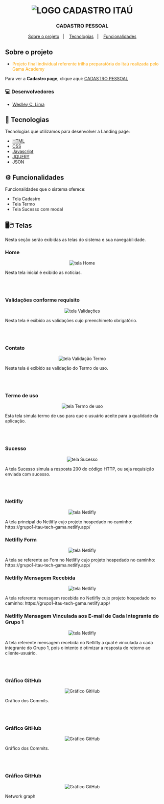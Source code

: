 <h1 align="center">
<img src="https://cadastro-itau-gama.netlify.app/images/logotyperedimensionada.png " title="LOGO CADASTRO ITAÚ" />
</h1>

<h3 align="center">
 CADASTRO PESSOAL
</h3>

<p align="center">
  <a href="#-sobre-o-projeto">Sobre o projeto</a>&nbsp;&nbsp;&nbsp;|&nbsp;&nbsp;&nbsp;
  <a href="#-tecnologias">Tecnologias</a>&nbsp;&nbsp;&nbsp;|&nbsp;&nbsp;&nbsp;
  <a href="#-funcionalidades">Funcionalidades</a>
</p>

## Sobre o projeto

- <p style="color: orange;">Projeto final individual referente trilha preparatória do Itaú realizada pelo Gama Academy</p>

Para ver a **Cadastro page**, clique aqui: [CADASTRO PESSOAL](https://cadastro-itau-gama.netlify.app/)</br>

### 💻 Desenvolvedores
- [Weslley C. Lima](https://github.com/WCL79)

## 🚀 Tecnologias 

Tecnologias que utilizamos para desenvolver a Landing page:

- [HTML](https://www.w3schools.com/html/)
- [CSS](https://www.w3schools.com/css/)
- [Javascript](https://www.w3schools.com/js/)
- [JQUERY](https://www.w3schools.com/jquery/default.asp)
- [JSON](https://www.w3schools.com/js/js_json_intro.asp)


## ⚙️ Funcionalidades

Funcionalidades que o sistema oferece:
- Tela Cadastro
- Tela Termo
- Tela Sucesso com modal

## 🖥️🖱️ Telas 

Nesta seção serão exibidas as telas do sistema e sua navegabilidade.

### Home
<p align="center">
<img src="https://cadastro-itau-gama.netlify.app/images/cadastro.JPG" title="tela Home" />
</p>
Nesta tela inicial é exibido as notícias.

<br/><br/>
### Validações conforme requisito

<p align="center">
<img src="https://cadastro-itau-gama.netlify.app/images/validacaoCampos.JPG" title="tela Validações" />
</p>
Nesta tela é exibido as validações cujo preenchimeto obrigatório. 

<br/><br/>
### Contato

<p align="center">
<img src="https://cadastro-itau-gama.netlify.app/images/validacaoCamposTermo.JPG" title="tela Validação Termo" />
</p>
Nesta tela é exibido as validação do Termo de uso.

<br/><br/>
### Termo de uso

<p align="center">
<img src="https://cadastro-itau-gama.netlify.app/images/termo.JPG" title="tela Termo de uso" />
</p>
Esta tela simula termo de uso para que o usuário aceite para a qualidade da aplicação.

<br/><br/>
### Sucesso

<p align="center">
<img src="https://grupo1-itau-tech-gama.netlify.app/image/telas/sucessomodal.JPG" title="tela Sucesso" />
</p>
A tela Sucesso simula a resposta 200 do código HTTP, ou seja requisição enviada com sucesso.

<br/><br/>

### Netlifly

<p align="center">
<img src="https://grupo1-itau-tech-gama.netlify.app/image/telas/netlifly.JPG" title="tela Netlifly" />
</p>
A tela principal do Netlifly cujo projeto hospedado no caminho: https://grupo1-itau-tech-gama.netlify.app/

### Netlifly Form
<p align="center">
<img src="https://grupo1-itau-tech-gama.netlify.app/image/telas/netliflyform.JPG" title="tela Netlifly" />
</p>
A tela se referente ao Fom no Netlifly cujo projeto hospedado no caminho: https://grupo1-itau-tech-gama.netlify.app/



### Netlifly Mensagem Recebida

<p align="center">
<img src="https://grupo1-itau-tech-gama.netlify.app/image/telas/netliflyformmensagem.JPG" title="tela Netlifly" />
</p>
A tela referente mensagem recebida no Netlifly cujo projeto hospedado no caminho: https://grupo1-itau-tech-gama.netlify.app/

### Netlifly Mensagem Vinculada aos E-mail de Cada Integrante do Grupo 1
<p align="center">
<img src="https://grupo1-itau-tech-gama.netlify.app/image/telas/mensagemvinculadaaosemaildosintegrantegrupo.JPG" title="tela Netlifly" />
</p>
A tela referente mensagem recebida no Netlifly a qual é vinculada a cada integrante do Grupo 1, pois o intento é otimizar a resposta de retorno ao cliente-usuário.

<br/><br/>
### Gráfico GitHub

<p align="center">
<img src="https://grupo1-itau-tech-gama.netlify.app/image/telas/githubgrafico.png" title="Gráfico GitHub" />
</p>
Gráfico dos Commits. 

<br/><br/>
### Gráfico GitHub

<p align="center">
<img src="https://grupo1-itau-tech-gama.netlify.app/image/telas/githubgrafico1.png" title="Gráfico GitHub" />
</p>
Gráfico dos Commits. 

<br/><br/>
### Gráfico GitHub

<p align="center">
<img src="https://grupo1-itau-tech-gama.netlify.app/image/telas/githubgrafico2.png" title="Gráfico GitHub" />
</p>
Network graph
